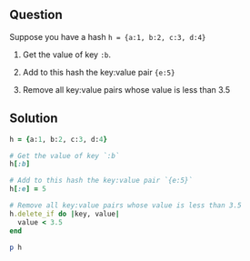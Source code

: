## Question
Suppose you have a hash `h = {a:1, b:2, c:3, d:4}`

1. Get the value of key `:b`.

2. Add to this hash the key:value pair `{e:5}`

3. Remove all key:value pairs whose value is less than 3.5

## Solution
```ruby
h = {a:1, b:2, c:3, d:4}

# Get the value of key `:b`
h[:b]

# Add to this hash the key:value pair `{e:5}`
h[:e] = 5

# Remove all key:value pairs whose value is less than 3.5
h.delete_if do |key, value|
  value < 3.5
end

p h
```